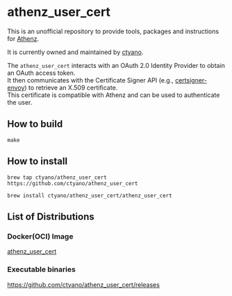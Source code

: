 # athenz_user_cert

This is an unofficial repository to provide tools, packages and instructions for [Athenz](https://www.athenz.io).

It is currently owned and maintained by [ctyano](https://github.com/ctyano).

The `athenz_user_cert` interacts with an OAuth 2.0 Identity Provider to obtain an OAuth access token.  
It then communicates with the Certificate Signer API (e.g., [certsigner-envoy](https://github.com/ctyano/certsigner-envoy)) to retrieve an X.509 certificate.  
This certificate is compatible with Athenz and can be used to authenticate the user.  

## How to build

```
make
```

## How to install

```
brew tap ctyano/athenz_user_cert https://github.com/ctyano/athenz_user_cert
```

```
brew install ctyano/athenz_user_cert/athenz_user_cert
```

## List of Distributions

### Docker(OCI) Image

[athenz_user_cert](https://github.com/users/ctyano/packages/container/package/athenz_user_cert)

### Executable binaries

https://github.com/ctyano/athenz_user_cert/releases

